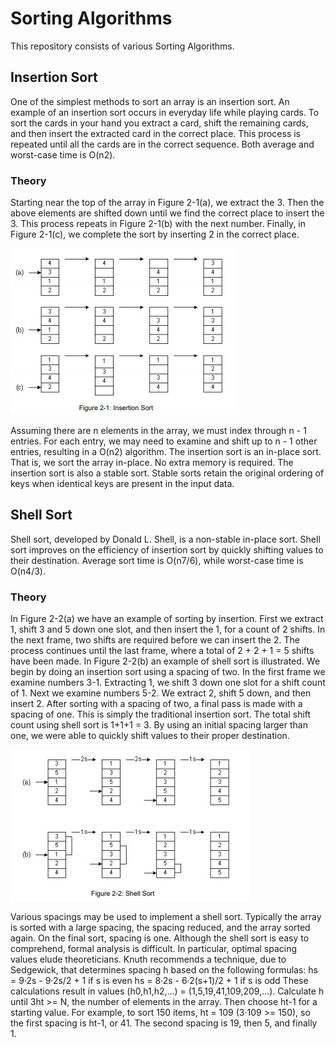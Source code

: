 # Sorting Algorithms

This repository consists of various Sorting Algorithms.

## Insertion Sort

One of the simplest methods to sort an array is an insertion sort. An example of an insertion sort
occurs in everyday life while playing cards. To sort the cards in your hand you extract a card, shift
the remaining cards, and then insert the extracted card in the correct place. This process is
repeated until all the cards are in the correct sequence. Both average and worst-case time is O(n2). 

### Theory
Starting near the top of the array in Figure 2-1(a), we extract the 3. Then the above elements are
shifted down until we find the correct place to insert the 3. This process repeats in Figure 2-1(b)
with the next number. Finally, in Figure 2-1(c), we complete the sort by inserting 2 in the correct
place. 

![screenshot_1](https://github.com/sambhav228/Data_Structure_Algorithm/blob/master/Sorting%20Algorithms/insert1.jpg)

Assuming there are n elements in the array, we must index through n - 1 entries. For each entry,
we may need to examine and shift up to n - 1 other entries, resulting in a O(n2) algorithm. The
insertion sort is an in-place sort. That is, we sort the array in-place. No extra memory is required.
The insertion sort is also a stable sort. Stable sorts retain the original ordering of keys when identical
keys are present in the input data. 

## Shell Sort

Shell sort, developed by Donald L. Shell, is a non-stable in-place sort. Shell sort improves on the
efficiency of insertion sort by quickly shifting values to their destination. Average sort time is O(n7/6),
while worst-case time is O(n4/3). 

### Theory
In Figure 2-2(a) we have an example of sorting by insertion. First we extract 1, shift 3 and 5 down
one slot, and then insert the 1, for a count of 2 shifts. In the next frame, two shifts are required
before we can insert the 2. The process continues until the last frame, where a total of 2 + 2 + 1 =
5 shifts have been made.
In Figure 2-2(b) an example of shell sort is illustrated. We begin by doing an insertion sort using a
spacing of two. In the first frame we examine numbers 3-1. Extracting 1, we shift 3 down one slot
for a shift count of 1. Next we examine numbers 5-2. We extract 2, shift 5 down, and then insert 2.
After sorting with a spacing of two, a final pass is made with a spacing of one. This is simply the
traditional insertion sort. The total shift count using shell sort is 1+1+1 = 3. By using an initial spacing
larger than one, we were able to quickly shift values to their proper destination. 

![screenshot_2](https://github.com/sambhav228/Data_Structure_Algorithm/blob/master/Sorting%20Algorithms/shell1.jpg)

Various spacings may be used to implement a shell sort. Typically the array is sorted with a large
spacing, the spacing reduced, and the array sorted again. On the final sort, spacing is one. Although
the shell sort is easy to comprehend, formal analysis is difficult. In particular, optimal spacing values
elude theoreticians. Knuth recommends a technique, due to Sedgewick, that determines spacing
h based on the following formulas:
hs = 9·2s - 9·2s/2 + 1 if s is even
hs = 8·2s - 6·2(s+1)/2 + 1 if s is odd
These calculations result in values (h0,h1,h2,…) = (1,5,19,41,109,209,…). Calculate h until 3ht >=
N, the number of elements in the array. Then choose ht-1 for a starting value. For example, to sort
150 items, ht = 109 (3·109 >= 150), so the first spacing is ht-1, or 41. The second spacing is 19,
then 5, and finally 1. 


